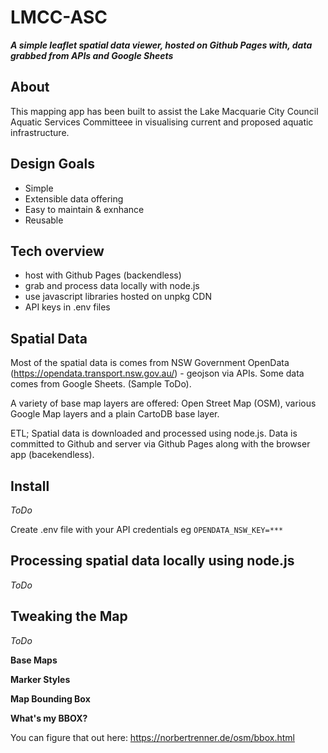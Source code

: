 # LMCC-ASC

***A simple leaflet spatial data viewer, hosted on Github Pages with, data grabbed from APIs and Google Sheets***


## About
This mapping app has been built to assist the Lake Macquarie City Council Aquatic Services Committeee in visualising current and proposed aquatic infrastructure. 


## Design Goals

- Simple
- Extensible data offering
- Easy to maintain & exnhance
- Reusable

## Tech overview

 - host with Github Pages (backendless)
 - grab and process data locally with node.js 
 - use javascript libraries hosted on unpkg CDN
 - API keys in .env  files  


## Spatial Data
Most of the spatial data is comes from NSW Government OpenData (https://opendata.transport.nsw.gov.au/) - geojson via APIs. Some data comes from Google Sheets. (Sample ToDo). 

A variety of base map layers are offered: Open Street Map (OSM), various Google Map layers and a plain CartoDB base layer.

ETL; Spatial data is downloaded and processed using node.js. Data is committed to Github and server via Github Pages along with the browser app (bacekendless).



## Install
*ToDo*

Create .env file with your API credentials eg `OPENDATA_NSW_KEY=***`



## Processing spatial data locally using node.js

*ToDo*

## Tweaking the Map

*ToDo*

**Base Maps**

**Marker Styles**

**Map Bounding Box**

**What's my BBOX?**

You can figure that out here: https://norbertrenner.de/osm/bbox.html

